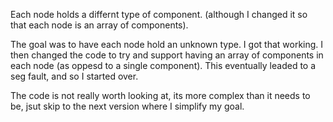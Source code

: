 Each node holds a differnt type of component. (although I changed it so that each node is an array of components).

The goal was to have each node hold an unknown type. I got that working. I then changed the code to try and support having an array of components in each node (as oppesd to a single component). This eventually leaded to a seg fault, and so I started over.

The code is not really worth looking at, its more complex than it needs to be, jsut skip to the next version where I simplify my goal.
